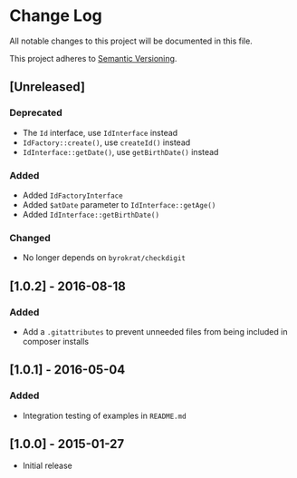 # Change Log
All notable changes to this project will be documented in this file.

This project adheres to [Semantic Versioning](http://semver.org/).

## [Unreleased]

### Deprecated
- The `Id` interface, use `IdInterface` instead
- `IdFactory::create()`, use `createId()` instead
- `IdInterface::getDate()`, use `getBirthDate()` instead

### Added
- Added `IdFactoryInterface`
- Added `$atDate` parameter to `IdInterface::getAge()`
- Added `IdInterface::getBirthDate()`

### Changed
- No longer depends on `byrokrat/checkdigit`

## [1.0.2] - 2016-08-18

### Added
- Add a `.gitattributes` to prevent unneeded files from being included in composer installs

## [1.0.1] - 2016-05-04

### Added
- Integration testing of examples in `README.md`

## [1.0.0] - 2015-01-27
- Initial release
